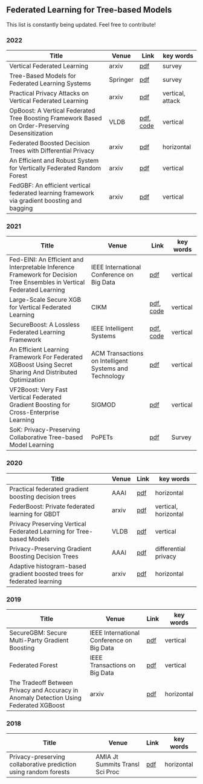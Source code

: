 ## Federated Learning for Tree-based Models
This list is constantly being updated. Feel free to contribute!

### 2022
| Title                                                                                           | Venue    | Link                                                                                                                  | key words        |
|-------------------------------------------------------------------------------------------------|----------|-----------------------------------------------------------------------------------------------------------------------|------------------|
| Vertical Federated Learning                                                                     | arxiv    | [pdf](https://arxiv.org/pdf/2211.12814.pdf)                                                                           | survey           |
| Tree-Based Models for Federated Learning Systems                                                | Springer | [pdf](https://link.springer.com/chapter/10.1007/978-3-030-96896-0_2)                                                  | survey           |
| Practical Privacy Attacks on Vertical Federated Learning                                        | arxiv    | [pdf](https://arxiv.org/pdf/2011.09290.pdf)                                                                           | vertical, attack |
| OpBoost: A Vertical Federated Tree Boosting Framework Based on Order-Preserving Desensitization | VLDB     | [pdf](https://arxiv.org/pdf/2210.01318.pdf), [code](https://github.com/alibaba-edu/mpc4j/tree/main/mpc4j-sml-opboost) | vertical         |
| Federated Boosted Decision Trees with Differential Privacy                                      | arxiv    | [pdf](https://arxiv.org/pdf/2210.02910.pdf)                                                                           | horizontal       | 
| An Efficient and Robust System for Vertically Federated Random Forest                           | arxiv    | [pdf](https://arxiv.org/pdf/2201.10761.pdf)                                                                           | vertical         |
| FedGBF: An efficient vertical federated learning framework via gradient boosting and bagging    | arxiv    | [pdf](https://arxiv.org/pdf/2204.00976.pdf)                                                                           | vertical         |

### 2021
| Title                                                        | Venue                                                  | Link                                                         | key words |
| ------------------------------------------------------------ | ------------------------------------------------------ | ------------------------------------------------------------ | --------- |
| Fed-EINI: An Efficient and Interpretable Inference Framework for Decision Tree Ensembles in Vertical Federated Learning | IEEE International Conference on Big Data              | [pdf](https://arxiv.org/pdf/2105.09540.pdf)                  | vertical  |
| Large-Scale Secure XGB for Vertical Federated Learning       | CIKM                                                   | [pdf](https://arxiv.org/pdf/2005.08479.pdf), [code](https://github.com/secretflow/secretflow) | vertical  |
| SecureBoost: A Lossless Federated Learning Framework         | IEEE Intelligent Systems                               | [pdf](https://arxiv.org/pdf/1901.08755.pdf), [code](https://github.com/FederatedAI/FATE) | vertical  |
| An Efficient Learning Framework For Federated XGBoost Using Secret Sharing And Distributed Optimization | ACM Transactions on Intelligent Systems and Technology | [pdf](https://arxiv.org/pdf/2105.05717.pdf)                  | vertical  |
| VF2Boost: Very Fast Vertical Federated Gradient Boosting for Cross-Enterprise Learning | SIGMOD                                                 | [pdf](https://dl.acm.org/doi/abs/10.1145/3448016.3457241)    | vertical  |
| SoK: Privacy-Preserving Collaborative Tree-based Model Learning | PoPETs                                                 | [pdf](https://arxiv.org/pdf/2103.08987.pdf)                  | Survey    |

### 2020 
| Title                                                                  | Venue | Link                                                | key words            |
|------------------------------------------------------------------------|-------|-----------------------------------------------------|----------------------|
| Practical federated gradient boosting decision trees                   | AAAI  | [pdf](https://arxiv.org/pdf/1911.04206.pdf)         | horizontal           |
| FederBoost: Private federated learning for GBDT                        | arxiv | [pdf](https://arxiv.org/pdf/2011.02796.pdf)         | vertical, horizontal |
| Privacy Preserving Vertical Federated Learning for Tree-based Models   | VLDB  | [pdf](http://www.vldb.org/pvldb/vol13/p2090-wu.pdf) | vertical             |
| Privacy-Preserving Gradient Boosting Decision Trees                    | AAAI  | [pdf](https://arxiv.org/pdf/1911.04209.pdf)         | differential privacy |
| Adaptive histogram-based gradient boosted trees for federated learning | arxiv | [pdf](https://arxiv.org/pdf/2012.06670.pdf)         | horizontal           |

### 2019
| Title                                                                                  | Venue                                     | Link                                        | key words  |
|----------------------------------------------------------------------------------------|-------------------------------------------|---------------------------------------------|------------|
| SecureGBM: Secure Multi-Party Gradient Boosting                                        | IEEE International Conference on Big Data | [pdf](https://arxiv.org/pdf/1911.11997.pdf) | vertical   |
| Federated Forest                                                                       | IEEE Transactions on Big Data             | [pdf](https://arxiv.org/pdf/1905.10053.pdf) | vertical   |
| The Tradeoff Between Privacy and Accuracy in Anomaly Detection Using Federated XGBoost | arxiv                                     | [pdf](https://arxiv.org/pdf/1907.07157.pdf) | horizontal |

### 2018
| Title                                                            | Venue                           | Link                                        | key words  |
|------------------------------------------------------------------|---------------------------------|---------------------------------------------|------------|
| Privacy-preserving collaborative prediction using random forests | AMIA Jt Summits Transl Sci Proc | [pdf](https://arxiv.org/pdf/1811.08695.pdf) | horizontal | 
